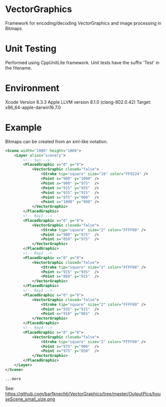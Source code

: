 # VectorGraphics
Framework for encoding/decoding VectorGraphics and image processing in Bitmaps

# Unit Testing
Performed using CppUnitLite framework. Unit tests have the suffix 'Test' in the filename.

# Environment
Xcode Version 8.3.3
Apple LLVM version 8.1.0 (clang-802.0.42)
Target: x86_64-apple-darwin16.7.0

# Example
Bitmaps can be created from an xml-like notation. 

```xml
<Scene width="1000" height="1000">
    <Layer alias="scenery">
        <!-- Sun -->
        <PlacedGraphic x="0" y="0">
            <VectorGraphic closed="false">
                <Stroke tip="square" size="10" color="FF9224" />
                <Point x="900" y="1000" />
                <Point x="900" y="975"  />
                <Point x="915" y="935"  />
                <Point x="935" y="915"  />
                <Point x="975" y="900"  />
                <Point x="1000" y="900" />
            </VectorGraphic>
        </PlacedGraphic>
        <!-- Ray1 -->
        <PlacedGraphic x="0" y="0">
            <VectorGraphic closed="false">
                <Stroke tip="square" size="2" color="FFFF00" />
                <Point x="900" y="975"  />
                <Point x="850" y="975"  />
            </VectorGraphic>
        </PlacedGraphic>
        <!-- Ray2 -->
        <PlacedGraphic x="0" y="0">
            <VectorGraphic closed="false">
                <Stroke tip="square" size="2" color="FFFF00" />
                <Point x="915" y="935"  />
                <Point x="860" y="915"  />
            </VectorGraphic>
        </PlacedGraphic>
        <!-- Ray3 -->
        <PlacedGraphic x="0" y="0">
            <VectorGraphic closed="false">
                <Stroke tip="square" size="2" color="FFFF00" />
                <Point x="935" y="915"  />
                <Point x="910" y="865"  />
            </VectorGraphic>
        </PlacedGraphic>
        <!-- Ray4 -->
        <PlacedGraphic x="0" y="0">
            <VectorGraphic closed="false">
                <Stroke tip="square" size="2" color="FFFF00" />
                <Point x="975" y="900"  />
                <Point x="975" y="850"  />
            </VectorGraphic>
        </PlacedGraphic>
    </Layer>
</Scene>

...more
```

See: https://github.com/barfknechtj/VectorGraphics/tree/master/OutputPics/houseScene_small_size.png
